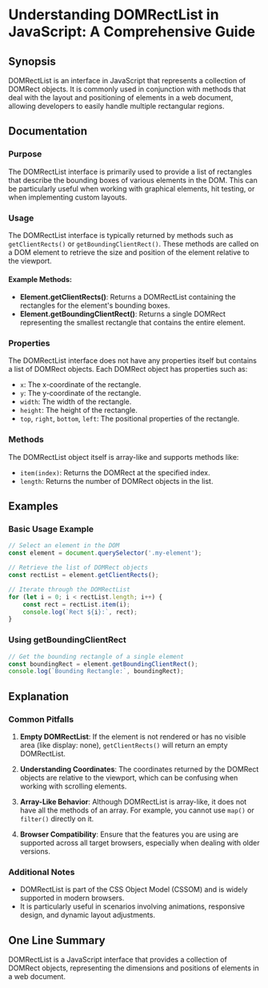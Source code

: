 <!--
Meta Description: # Understanding DOMRectList in JavaScript: A Comprehensive Guide ## Synopsis DOMRectList is an interface in JavaScript that represents a collection of...
Meta Keywords: domrectlist, element, domrect, rectangle, methods
-->

# Understanding DOMRectList in JavaScript: A Comprehensive Guide

## Synopsis
DOMRectList is an interface in JavaScript that represents a collection of DOMRect objects. It is commonly used in conjunction with methods that deal with the layout and positioning of elements in a web document, allowing developers to easily handle multiple rectangular regions.

## Documentation

### Purpose
The DOMRectList interface is primarily used to provide a list of rectangles that describe the bounding boxes of various elements in the DOM. This can be particularly useful when working with graphical elements, hit testing, or when implementing custom layouts.

### Usage
The DOMRectList interface is typically returned by methods such as `getClientRects()` or `getBoundingClientRect()`. These methods are called on a DOM element to retrieve the size and position of the element relative to the viewport.

#### Example Methods:
- **Element.getClientRects()**: Returns a DOMRectList containing the rectangles for the element's bounding boxes.
- **Element.getBoundingClientRect()**: Returns a single DOMRect representing the smallest rectangle that contains the entire element.

### Properties
The DOMRectList interface does not have any properties itself but contains a list of DOMRect objects. Each DOMRect object has properties such as:
- `x`: The x-coordinate of the rectangle.
- `y`: The y-coordinate of the rectangle.
- `width`: The width of the rectangle.
- `height`: The height of the rectangle.
- `top`, `right`, `bottom`, `left`: The positional properties of the rectangle.

### Methods
The DOMRectList object itself is array-like and supports methods like:
- `item(index)`: Returns the DOMRect at the specified index.
- `length`: Returns the number of DOMRect objects in the list.

## Examples

### Basic Usage Example
```javascript
// Select an element in the DOM
const element = document.querySelector('.my-element');

// Retrieve the list of DOMRect objects
const rectList = element.getClientRects();

// Iterate through the DOMRectList
for (let i = 0; i < rectList.length; i++) {
    const rect = rectList.item(i);
    console.log(`Rect ${i}:`, rect);
}
```

### Using getBoundingClientRect
```javascript
// Get the bounding rectangle of a single element
const boundingRect = element.getBoundingClientRect();
console.log(`Bounding Rectangle:`, boundingRect);
```

## Explanation

### Common Pitfalls
1. **Empty DOMRectList**: If the element is not rendered or has no visible area (like display: none), `getClientRects()` will return an empty DOMRectList.
   
2. **Understanding Coordinates**: The coordinates returned by the DOMRect objects are relative to the viewport, which can be confusing when working with scrolling elements.

3. **Array-Like Behavior**: Although DOMRectList is array-like, it does not have all the methods of an array. For example, you cannot use `map()` or `filter()` directly on it.

4. **Browser Compatibility**: Ensure that the features you are using are supported across all target browsers, especially when dealing with older versions.

### Additional Notes
- DOMRectList is part of the CSS Object Model (CSSOM) and is widely supported in modern browsers.
- It is particularly useful in scenarios involving animations, responsive design, and dynamic layout adjustments.

## One Line Summary
DOMRectList is a JavaScript interface that provides a collection of DOMRect objects, representing the dimensions and positions of elements in a web document.